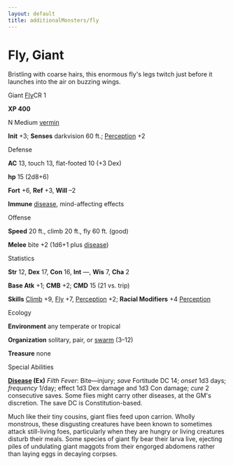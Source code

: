 ```yaml
---
layout: default
title: additionalMonsters/fly
---
```

# Fly, Giant

Bristling with coarse hairs, this enormous fly's legs twitch just before it launches into the air on buzzing wings.

Giant [Fly](additionalMonsters/../skills/fly#_fly)CR 1

**XP 400**

N Medium [vermin](monsters/creatureTypes#_vermin)

**Init** +3; **Senses** darkvision 60 ft.; [Perception](additionalMonsters/../skills/perception#_perception) +2

Defense

**AC** 13, touch 13, flat-footed 10 (+3 Dex)

**hp** 15 (2d8+6)

**Fort** +6, **Ref** +3, **Will** –2

**Immune** [disease](monsters/universalMonsterRules#_disease-(ex-or-su)), mind-affecting effects

Offense

**Speed** 20 ft., climb 20 ft., fly 60 ft. (good)

**Melee** bite +2 (1d6+1 plus [disease](monsters/universalMonsterRules#_disease-(ex-or-su)))

Statistics

**Str** 12, **Dex** 17, **Con** 16, **Int** —, **Wis** 7, **Cha** 2

**Base Atk** +1; **CMB** +2; **CMD** 15 (21 vs. trip)

**Skills** [Climb](additionalMonsters/../skills/climb#_climb) +9, [Fly](additionalMonsters/../skills/fly#_fly) +7, [Perception](additionalMonsters/../skills/perception#_perception) +2; **Racial Modifiers** +4 [Perception](additionalMonsters/../skills/perception#_perception)

Ecology

**Environment** any temperate or tropical

**Organization** solitary, pair, or [swarm](monsters/creatureTypes#_swarm-subtype) (3–12)

**Treasure** none

Special Abilities

**[Disease](monsters/universalMonsterRules#_disease-(ex-or-su)) (Ex)** _Filth Fever_: Bite—injury; _save_ Fortitude DC 14; _onset_ 1d3 days; _frequency_ 1/day; effect 1d3 Dex damage and 1d3 Con damage; _cure_ 2 consecutive saves. Some flies might carry other diseases, at the GM's discretion. The save DC is Constitution-based.

Much like their tiny cousins, giant flies feed upon carrion. Wholly monstrous, these disgusting creatures have been known to sometimes attack still-living foes, particularly when they are hungry or living creatures disturb their meals. Some species of giant fly bear their larva live, ejecting piles of undulating giant maggots from their engorged abdomens rather than laying eggs in decaying corpses.

